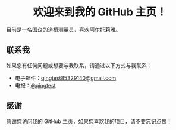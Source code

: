 <h1 align="center">欢迎来到我的 GitHub 主页！</h1>

目前是一名国企的道桥测量员，喜欢阿尔托莉雅。

## 联系我

如果您有任何问题或想要与我联系，请通过以下方式与我联系：

- 电子邮件：qingtest85329140@gmail.com
- 电报：[@qingtest](https://t.me/qingtest)

## 感谢

感谢您访问我的 GitHub 主页，如果您喜欢我的项目，请不要忘记点赞！
